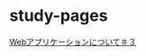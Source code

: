 # study-pages

<a href="https://github.com/sekken64/study-pages/" target="_blank">Webアプリケーションについて＃３</a>
